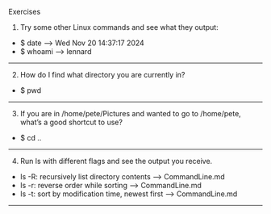 Exercises
1. Try some other Linux commands and see what they output:
 - $ date --> Wed Nov 20 14:37:17     2024
 - $ whoami --> lennard

---

2. How do I find what directory you are currently in?
 - $ pwd

---

3. If you are in /home/pete/Pictures and wanted to go to /home/pete, what’s a good shortcut to use?
 - $ cd ..

---

4. Run ls with different flags and see the output you receive.
 - ls -R: recursively list directory contents --> CommandLine.md
 - ls -r: reverse order while sorting --> CommandLine.md
 - ls -t: sort by modification time, newest first --> CommandLine.md

---

